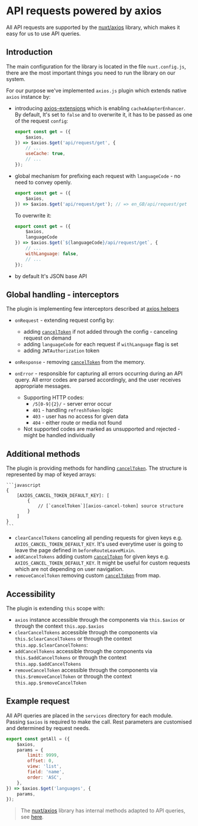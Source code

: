 # API requests powered by axios

All API requests are supported by the [nuxt/axios][axios] library, which makes it easy for us to use API queries.

## Introduction
The main configuration for the library is located in the file `nuxt.config.js`, <br>
there are the most important things you need to run the library on our system. <br>

For our purpose we've implemented `axios.js` plugin which extends native `axios` instance by:

* introducing [axios-extensions][axios-extensions] which is enabling `cacheAdapterEnhancer`. By default, It's set to `false` and to overwrite it, it has to be passed as one of the request `config`:

    ```javascript
    export const get = ({
        $axios,
    }) => $axios.$get('api/request/get', {
    	// ...
        useCache: true,
        // ...
    });
    ```
* global mechanism for prefixing each request with `languageCode` - no need to convey openly.

    ```javascript
    export const get = ({
        $axios,
    }) => $axios.$get('api/request/get'); // => en_GB/api/request/get
    ```
  
    To overwrite it:

    ```javascript
    export const get = ({
        $axios,
        languageCode
    }) => $axios.$get(`${languageCode}/api/request/get`, {
    	// ...
        withLanguage: false,
        // ...
    });
    ```

* by default It's JSON base API

## Global handling - interceptors
The plugin is implementing few interceptors described at [axios helpers][axios-helpers]

* `onRequest` - extending request config by: 
    * adding [`cancelToken`][axios-cancel-token] if not added through the config - canceling request on demand
    * adding `languageCode` for each request if `withLanguage` flag is set
    * adding `JWTAuthorization` token

* `onResponse` - removing [`cancelToken`][axios-cancel-token] from the memory.
  
* `onError` - responsible for capturing all errors occurring during an API query.
    All error codes are parsed accordingly, and the user receives appropriate messages.
    * Supporting HTTP codes:
      * `/5[0-9]{2}/` - server error occur
      * `401` - handling `refreshToken` logic
      * `403` - user has no access for given data
      * `404` - either route or media not found 
    * Not supported codes are marked as unsupported and rejected - might be handled individually
  

## Additional methods
The plugin is providing methods for handling [`cancelToken`][axios-cancel-token]. The structure is represented by map of keyed arrays:

    ```javascript
    {
        [AXIOS_CANCEL_TOKEN_DEFAULT_KEY]: [
            {
                // [`cancelToken`][axios-cancel-token] source structure
            }        
        ]
    }
    ```

* `clearCancelTokens` canceling all pending requests for given keys e.g. `AXIOS_CANCEL_TOKEN_DEFAULT_KEY`. It's used everytime user is going to leave the page defined in `beforeRouteLeaveMixin`. 
* `addCancelTokens` adding custom [`cancelToken`][axios-cancel-token] for given keys e.g. `AXIOS_CANCEL_TOKEN_DEFAULT_KEY`. It might be useful for custom requests which are not depending on user navigation.
* `removeCancelToken` removing custom [`cancelToken`][axios-cancel-token] from map.

## Accessibility
The plugin is extending `this` scope with:

* `axios` instance accessible through the components via `this.$axios` or through the context `this.app.$axios`  
* `clearCancelTokens` accessible through the components via `this.$clearCancelTokens` or through the context `this.app.$clearCancelTokens`:
* `addCancelTokens` accessible through the components via `this.$addCancelTokens` or through the context `this.app.$addCancelTokens` 
* `removeCancelToken` accessible through the components via `this.$removeCancelToken` or through the context `this.app.$removeCancelToken` 

## Example request
All API queries are placed in the `services` directory for each module. Passing `$axios` is required to make the call. Rest parameters are customised and determined by request needs. 


```javascript
export const getAll = ({
    $axios,
    params = {
        limit: 9999,
        offset: 0,
        view: 'list',
        field: 'name',
        order: 'ASC',
    },
}) => $axios.$get('languages', {
    params,
});
```

> The [nuxt/axios][axios] library has internal methods adapted to API queries, see [here][axios-api].<br>

[axios]: https://axios.nuxtjs.org/
[axios-helpers]: https://axios.nuxtjs.org/helpers
[axios-cancel-token]: https://github.com/axios/axios#cancellation
[axios-extensions]: https://github.com/kuitos/axios-extensions
[axios-api]: https://github.com/axios/axios#axios-api
